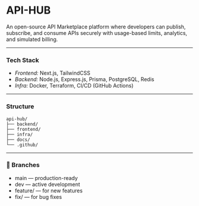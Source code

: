 # API-HUB

An open-source API Marketplace platform where developers can publish, subscribe, and consume APIs securely with usage-based limits, analytics, and simulated billing.

---

### Tech Stack
- *Frontend:* Next.js, TailwindCSS  
- *Backend:* Node.js, Express.js, Prisma, PostgreSQL, Redis  
- *Infra:* Docker, Terraform, CI/CD (GitHub Actions)

---

### Structure
    api-hub/
    ├── backend/
    ├── frontend/ 
    ├── infra/
    ├── docs/
    └── .github/

------

### 🔧 Branches
- main — production-ready  
- dev — active development  
- feature/<name> — for new features  
- fix/<name> — for bug fixes